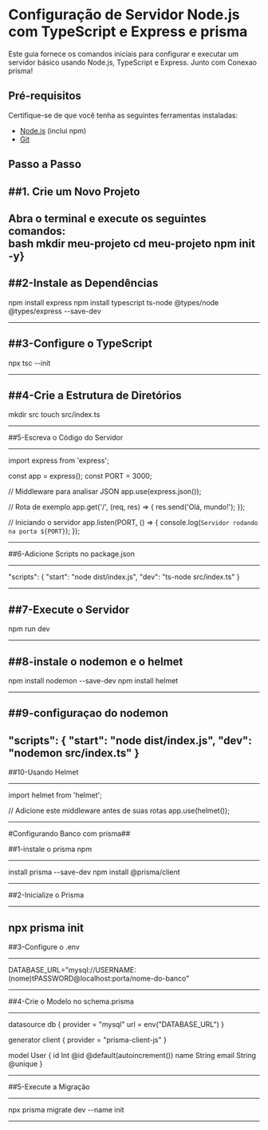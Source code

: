 # Configuração de Servidor Node.js com TypeScript e Express e prisma

Este guia fornece os comandos iniciais para configurar e executar um servidor básico usando Node.js, TypeScript e Express. Junto com Conexao prisma!

## Pré-requisitos

Certifique-se de que você tenha as seguintes ferramentas instaladas:

- [Node.js](https://nodejs.org/) (inclui npm)
- [Git](https://git-scm.com/)

## Passo a Passo

##1. **Crie um Novo Projeto**  
---------------------------------------
   Abra o terminal e execute os seguintes comandos:  
   bash
   mkdir meu-projeto
   cd meu-projeto
   npm init -y}
---------------------------------------

##2-Instale as Dependências 
---------------------------------------

npm install express
npm install typescript ts-node @types/node @types/express --save-dev

---------------------------------------

##3-Configure o TypeScript
---------------------------------------

npx tsc --init

---------------------------------------
##4-Crie a Estrutura de Diretórios
---------------------------------------

mkdir src
touch src/index.ts

---------------------------------------

##5-Escreva o Código do Servidor

---------------------------------------

import express from 'express';

const app = express();
const PORT = 3000;

// Middleware para analisar JSON
app.use(express.json());

// Rota de exemplo
app.get('/', (req, res) => {
  res.send('Olá, mundo!');
});

// Iniciando o servidor
app.listen(PORT, () => {
  console.log(`Servidor rodando na porta ${PORT}`);
});

---------------------------------------

##6-Adicione Scripts no package.json

---------------------------------------

"scripts": {
  "start": "node dist/index.js",
  "dev": "ts-node src/index.ts"
}

---------------------------------------

##7-Execute o Servidor
---------------------------------------

npm run dev

---------------------------------------

##8-instale o nodemon e o helmet
---------------------------------------

npm install nodemon --save-dev
npm install helmet

---------------------------------------

##9-configuraçao do nodemon
---------------------------------------
"scripts": {
  "start": "node dist/index.js",
  "dev": "nodemon src/index.ts"
}
---------------------------------------

##10-Usando Helmet

---------------------------------------

import helmet from 'helmet';

// Adicione este middleware antes de suas rotas
app.use(helmet());

---------------------------------------

#Configurando Banco com prisma##

##1-instale o prisma npm 

---------------------------------------

install prisma --save-dev
npm install @prisma/client

---------------------------------------

##2-Inicialize o Prisma

---------------------------------------
npx prisma init
---------------------------------------

##3-Configure o .env

---------------------------------------

DATABASE_URL="mysql://USERNAME:(nome)tPASSWORD@localhost:porta/nome-do-banco"

---------------------------------------

##4-Crie o Modelo no schema.prisma

---------------------------------------

datasource db {
  provider = "mysql"
  url      = env("DATABASE_URL")
}

generator client {
  provider = "prisma-client-js"
}

model User {
  id    Int    @id @default(autoincrement())
  name  String
  email String @unique
}

---------------------------------------
##5-Execute a Migração

---------------------------------------

npx prisma migrate dev --name init

---------------------------------------
